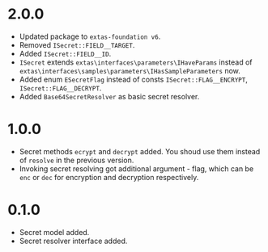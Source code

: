 # 2.0.0

- Updated package to `extas-foundation v6`.
- Removed `ISecret::FIELD__TARGET`.
- Added `ISecret::FIELD__ID`.
- `ISecret` extends `extas\interfaces\parameters\IHaveParams` instead of `extas\interfaces\samples\parameters\IHasSampleParameters` now.
- Added enum `ESecretFlag` instead of consts `ISecret::FLAG__ENCRYPT`, `ISecret::FLAG__DECRYPT`.
- Added `Base64SecretResolver` as basic secret resolver.

# 1.0.0

- Secret methods `ecrypt` and `decrypt` added. You shoud use them instead of `resolve` in the previous version.
- Invoking secret resolving got additional argument - flag, which can be `enc` or `dec` for encryption and decryption respectively.

# 0.1.0

- Secret model added.
- Secret resolver interface added.
